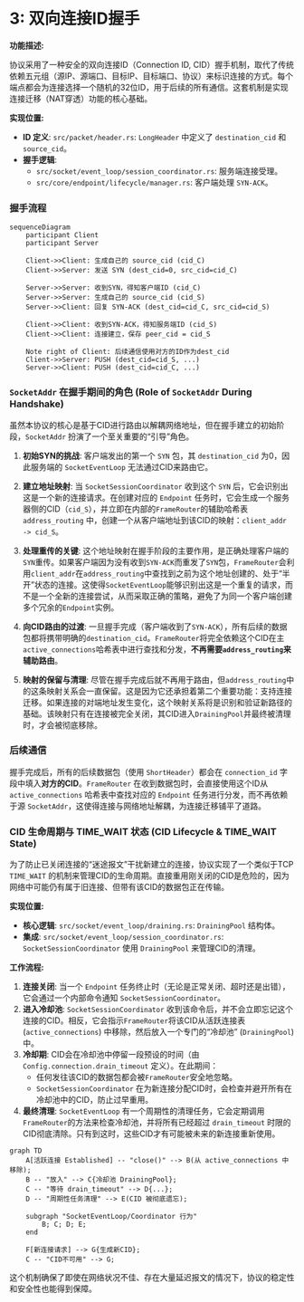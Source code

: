 # 3: 双向连接ID握手

**功能描述:**

协议采用了一种安全的双向连接ID（Connection ID, CID）握手机制，取代了传统依赖五元组（源IP、源端口、目标IP、目标端口、协议）来标识连接的方式。每个端点都会为连接选择一个随机的32位ID，用于后续的所有通信。这套机制是实现连接迁移（NAT穿透）功能的核心基础。

**实现位置:**

- **ID 定义**: `src/packet/header.rs`: `LongHeader` 中定义了 `destination_cid` 和 `source_cid`。
- **握手逻辑**:
    - `src/socket/event_loop/session_coordinator.rs`: 服务端连接受理。
    - `src/core/endpoint/lifecycle/manager.rs`: 客户端处理 `SYN-ACK`。

### 握手流程

```mermaid
sequenceDiagram
    participant Client
    participant Server

    Client->>Client: 生成自己的 source_cid (cid_C)
    Client->>Server: 发送 SYN (dest_cid=0, src_cid=cid_C)
    
    Server->>Server: 收到SYN，得知客户端ID (cid_C)
    Server->>Server: 生成自己的 source_cid (cid_S)
    Server->>Client: 回复 SYN-ACK (dest_cid=cid_C, src_cid=cid_S)

    Client->>Client: 收到SYN-ACK，得知服务端ID (cid_S)
    Client->>Client: 连接建立，保存 peer_cid = cid_S
    
    Note right of Client: 后续通信使用对方的ID作为dest_cid
    Client->>Server: PUSH (dest_cid=cid_S, ...)
    Server->>Client: PUSH (dest_cid=cid_C, ...)
```

### `SocketAddr` 在握手期间的角色 (Role of `SocketAddr` During Handshake)

虽然本协议的核心是基于CID进行路由以解耦网络地址，但在握手建立的初始阶段，`SocketAddr` 扮演了一个至关重要的“引导”角色。

1.  **初始SYN的挑战**: 客户端发出的第一个 `SYN` 包，其 `destination_cid` 为0，因此服务端的 `SocketEventLoop` 无法通过CID来路由它。

2.  **建立地址映射**: 当 `SocketSessionCoordinator` 收到这个 `SYN` 后，它会识别出这是一个新的连接请求。在创建对应的 `Endpoint` 任务时，它会生成一个服务器侧的CID（`cid_S`），并立即在内部的`FrameRouter`的辅助哈希表 `address_routing` 中，创建一个从客户端地址到该CID的映射：`client_addr -> cid_S`。

3.  **处理重传的关键**: 这个地址映射在握手阶段的主要作用，是正确处理客户端的`SYN`重传。如果客户端因为没有收到`SYN-ACK`而重发了`SYN`包，`FrameRouter`会利用`client_addr`在`address_routing`中查找到之前为这个地址创建的、处于“半开”状态的连接。这使得`SocketEventLoop`能够识别出这是一个重复的请求，而不是一个全新的连接尝试，从而采取正确的策略，避免了为同一个客户端创建多个冗余的`Endpoint`实例。

4.  **向CID路由的过渡**: 一旦握手完成（客户端收到了`SYN-ACK`），所有后续的数据包都将携带明确的`destination_cid`。`FrameRouter`将完全依赖这个CID在主`active_connections`哈希表中进行查找和分发，**不再需要`address_routing`来辅助路由**。

5.  **映射的保留与清理**: 尽管在握手完成后就不再用于路由，但`address_routing`中的这条映射关系会一直保留。这是因为它还承担着第二个重要功能：支持连接迁移。如果连接的对端地址发生变化，这个映射关系将是识别和验证新路径的基础。该映射只有在连接被完全关闭，其CID进入`DrainingPool`并最终被清理时，才会被彻底移除。

### 后续通信

握手完成后，所有的后续数据包（使用 `ShortHeader`）都会在 `connection_id` 字段中填入**对方的CID**。`FrameRouter` 在收到数据包时，会直接使用这个ID从 `active_connections` 哈希表中查找对应的 `Endpoint` 任务进行分发，而不再依赖于源 `SocketAddr`，这使得连接与网络地址解耦，为连接迁移铺平了道路。

### CID 生命周期与 TIME_WAIT 状态 (CID Lifecycle & TIME_WAIT State)

为了防止已关闭连接的“迷途报文”干扰新建立的连接，协议实现了一个类似于TCP `TIME_WAIT` 的机制来管理CID的生命周期。直接重用刚关闭的CID是危险的，因为网络中可能仍有属于旧连接、但带有该CID的数据包正在传输。

**实现位置:**

- **核心逻辑**: `src/socket/event_loop/draining.rs`: `DrainingPool` 结构体。
- **集成**: `src/socket/event_loop/session_coordinator.rs`: `SocketSessionCoordinator` 使用 `DrainingPool` 来管理CID的清理。

**工作流程:**

1.  **连接关闭**: 当一个 `Endpoint` 任务终止时（无论是正常关闭、超时还是出错），它会通过一个内部命令通知 `SocketSessionCoordinator`。
2.  **进入冷却池**: `SocketSessionCoordinator` 收到该命令后，并不会立即忘记这个连接的CID。相反，它会指示`FrameRouter`将该CID从活跃连接表 (`active_connections`) 中移除，然后放入一个专门的“冷却池” (`DrainingPool`) 中。
3.  **冷却期**: CID会在冷却池中停留一段预设的时间（由 `Config.connection.drain_timeout` 定义）。在此期间：
    *   任何发往该CID的数据包都会被`FrameRouter`安全地忽略。
    *   `SocketSessionCoordinator` 在为新连接分配CID时，会检查并避开所有在冷却池中的CID，防止过早重用。
4.  **最终清理**: `SocketEventLoop` 有一个周期性的清理任务，它会定期调用`FrameRouter`的方法来检查冷却池，并将所有已经超过 `drain_timeout` 时限的CID彻底清除。只有到这时，这些CID才有可能被未来的新连接重新使用。

```mermaid
graph TD
    A[活跃连接 Established] -- "close()" --> B(从 active_connections 中移除);
    B -- "放入" --> C{冷却池 DrainingPool};
    C -- "等待 drain_timeout" --> D{...};
    D -- "周期性任务清理" --> E(CID 被彻底遗忘);

    subgraph "SocketEventLoop/Coordinator 行为"
        B; C; D; E;
    end

    F[新连接请求] --> G{生成新CID};
    C -- "CID不可用" --> G;
```

这个机制确保了即使在网络状况不佳、存在大量延迟报文的情况下，协议的稳定性和安全性也能得到保障。